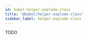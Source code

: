 ```yaml
---
id: babel-helper-explode-class
title: "@babel/helper-explode-class"
sidebar_label: helper-explode-class
---
```


TODO

